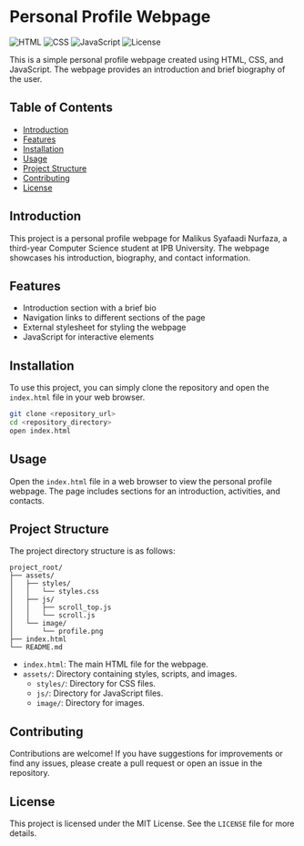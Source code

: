 
# Personal Profile Webpage

![HTML](https://img.shields.io/badge/HTML-5-orange)
![CSS](https://img.shields.io/badge/CSS-3-blue)
![JavaScript](https://img.shields.io/badge/JavaScript-ES6-yellow)
![License](https://img.shields.io/badge/License-MIT-green)

This is a simple personal profile webpage created using HTML, CSS, and JavaScript. The webpage provides an introduction and brief biography of the user.

## Table of Contents
- [Introduction](#introduction)
- [Features](#features)
- [Installation](#installation)
- [Usage](#usage)
- [Project Structure](#project-structure)
- [Contributing](#contributing)
- [License](#license)

## Introduction
This project is a personal profile webpage for Malikus Syafaadi Nurfaza, a third-year Computer Science student at IPB University. The webpage showcases his introduction, biography, and contact information.

## Features
- Introduction section with a brief bio
- Navigation links to different sections of the page
- External stylesheet for styling the webpage
- JavaScript for interactive elements

## Installation
To use this project, you can simply clone the repository and open the `index.html` file in your web browser.

```bash
git clone <repository_url>
cd <repository_directory>
open index.html
```

## Usage
Open the `index.html` file in a web browser to view the personal profile webpage. The page includes sections for an introduction, activities, and contacts.

## Project Structure
The project directory structure is as follows:
```
project_root/
├── assets/
│   ├── styles/
│   │   └── styles.css
│   ├── js/
│   │   ├── scroll_top.js
│   │   └── scroll.js
│   └── image/
│       └── profile.png
├── index.html
└── README.md
```

- `index.html`: The main HTML file for the webpage.
- `assets/`: Directory containing styles, scripts, and images.
  - `styles/`: Directory for CSS files.
  - `js/`: Directory for JavaScript files.
  - `image/`: Directory for images.

## Contributing
Contributions are welcome! If you have suggestions for improvements or find any issues, please create a pull request or open an issue in the repository.

## License
This project is licensed under the MIT License. See the `LICENSE` file for more details.
